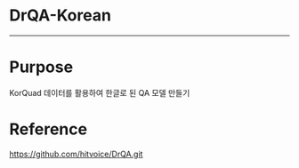 # DrQA-Korean
---
# Purpose
KorQuad 데이터를 활용하여 한글로 된 QA 모델 만들기

# Reference
https://github.com/hitvoice/DrQA.git

